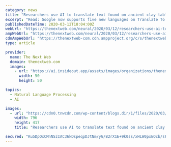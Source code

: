 ```yaml
---
category: news
title: "Researchers use AI to translate text found on ancient clay tablets"
excerpt: "Read: Google now supports five new languages on Translate To build the model, they’re training it on more than 6,000 annotated images from the Persepolis Fortification Archive. This will teach the system to read tablets in the collection that have never been analyzed before. They believe the system could uncover new secrets about Achaemenid ..."
publishedDateTime: 2020-03-12T18:04:00Z
webUrl: "https://thenextweb.com/neural/2020/03/12/researchers-use-ai-to-translate-text-found-on-ancient-clay-tablets/"
ampWebUrl: "https://thenextweb.com/neural/2020/03/12/researchers-use-ai-to-translate-text-found-on-ancient-clay-tablets/amp/"
cdnAmpWebUrl: "https://thenextweb-com.cdn.ampproject.org/c/s/thenextweb.com/neural/2020/03/12/researchers-use-ai-to-translate-text-found-on-ancient-clay-tablets/amp/"
type: article

provider:
  name: The Next Web
  domain: thenextweb.com
  images:
    - url: "https://ai.insideout.app/assets/images/organizations/thenextweb.com-50x50.jpg"
      width: 50
      height: 50

topics:
  - Natural Language Processing
  - AI

images:
  - url: "https://cdn0.tnwcdn.com/wp-content/blogs.dir/1/files/2020/03/Untitled-design19-796x417.png"
    width: 796
    height: 417
    title: "Researchers use AI to translate text found on ancient clay tablets"

secured: "Ku5DpOxCMnNSzIAC36kDspeqpDJtNm/yG/B2rX1E+9k0ss/xHLW0pxEOcb/sF9jkybUddlfIeTP/5nIBE4MnOshv3qzotx3wtKyZyV5Zhdr764MfSfcIdjfYs34eEDJbSYhB+K/iZSah6IFKt4VY/b4wXftVzHVh4dWBubQSHKWaM0kn8G9FS2TjAckyz/EGthNeTt0cA2B58CGv3lyF2tttzYKZWrPv4u9QSraBLF3hDc+bUVM5jj+XsAHrHArVHwDNMEkSWj3yaj4DwXTUuBE9Z44rE1BdoiH4LfWUO2qvjc/o6yNGsV4HULMDx0hl;N6sQNJZGccU2NmTnZUxl7A=="
---
```


